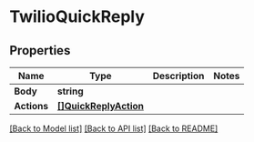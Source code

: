 # TwilioQuickReply

## Properties

Name | Type | Description | Notes
------------ | ------------- | ------------- | -------------
**Body** | **string** |  |
**Actions** | [**[]QuickReplyAction**](QuickReplyAction.md) |  |

[[Back to Model list]](../README.md#documentation-for-models) [[Back to API list]](../README.md#documentation-for-api-endpoints) [[Back to README]](../README.md)


